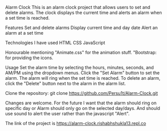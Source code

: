 Alarm Clock
This is an alarm clock project that allows users to set and delete alarms. The clock displays the current time and alerts an alarm when a set time is reached.

Features
Set and delete alarms
Display current time and day date
Alert an alarm at a set time

Technologies I have used
HTML
CSS
JavaScript

Honourable mentioning
"Animate.css" for the animation stuff.
"Bootstrap: for providing the icons.

Usage
Set the alarm time by selecting the hours, minutes, seconds, and AM/PM using the dropdown menus.
Click the "Set Alarm" button to set the alarm.
The alarm will ring when the set time is reached.
To delete an alarm, click the "Delete" button next to the alarm in the alarm list.

Clone the repository: git clone https://github.com/Persu1t/Alarm-Clock.git

Changes are welcome.
For the future I want that the alarm should ring on specific day or Alarm should only go on the selected day/days.
And should use sound to alert the user rather than the javascript "Alert".

The link of the project is https://alarm-clock.rishabhshukla13.repl.co

